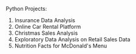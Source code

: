 Python Projects:

1. Insurance Data Analysis
2. Online Car Rental Platform
3. Christmas Sales Analysis
4. Exploratory Data Analysis on Retail Sales Data
5. Nutrition Facts for McDonald's Menu
